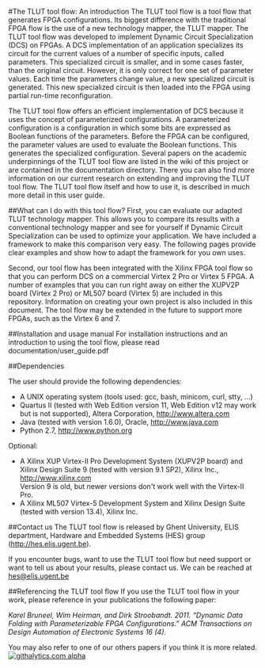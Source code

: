#The TLUT tool flow: An introduction
The TLUT tool flow is a tool flow that generates FPGA configurations. 
Its biggest difference with the traditional FPGA flow is the use of a new technology mapper, the TLUT mapper. 
The TLUT tool flow was developed to implement Dynamic Circuit Specialization (DCS) on FPGAs. 
A DCS implementation of an application specializes its circuit for the current values of a number of specific inputs, called parameters. 
This specialized circuit is smaller, and in some cases faster, than the original circuit. 
However, it is only correct for one set of parameter values. 
Each time the parameters change value, a new specialized circuit is generated. 
This new specialized circuit is then loaded into the FPGA using partial run-time reconfiguration.

The TLUT tool flow offers an efficient implementation of DCS because it uses the concept of parameterized configurations. 
A parameterized configuration is a configuration in which some bits are expressed as Boolean functions of the parameters. 
Before the FPGA can be configured, the parameter values are used to evaluate the Boolean functions. 
This generates the specialized configuration. 
Several papers on the academic underpinnings of the TLUT tool flow are listed in the wiki of this project or are contained in the documentation directory. 
There you can also find more information on our current research on extending and improving the TLUT tool flow. 
The TLUT tool flow itself and how to use it, is described in much more detail in this user guide.

##What can I do with this tool flow?
First, you can evaluate our adapted TLUT technology mapper. 
This  allows you to compare its results with a conventional technology mapper and see for yourself if Dynamic Circuit Specialization can be used to optimize your application. 
We have included a framework to make this comparison very easy. 
The following pages provide clear examples and show how to adapt the framework for you own uses.

Second, our tool flow has been integrated with the Xilinx FPGA tool flow so that you can perform DCS on a commercial Virtex 2 Pro or Virtex 5 FPGA.
A number of examples that you can run right away on either the XUPV2P board (Virtex 2 Pro) or ML507 board (Virtex 5) are included in this repository.
Information on creating your own project is also included in this document.
The tool flow may be extended in the future to support more FPGAs, such as the Virtex 6 and 7.

##Installation and usage manual
For installation instructions and an introduction to using the tool flow, please read documentation/user_guide.pdf

##Dependencies

The user should provide the following dependencies:

- A UNIX operating system (tools used: gcc, bash, minicom, curl, stty, ...)
- Quartus II (tested with Web Edition version 11, Web Edition v12 may work but is not supported), Altera Corporation, <http://www.altera.com>
- Java (tested with version 1.6.0), Oracle, <http://www.java.com>
- Python 2.7, <http://www.python.org>

Optional:

- A Xilinx XUP Virtex-II Pro Development System (XUPV2P board) and Xilinx Design Suite 9 (tested with version 9.1 SP2), Xilinx Inc., <http://www.xilinx.com><br>
Version 9 is old, but newer versions don't work well with the Virtex-II Pro.
- A Xilinx ML507 Virtex-5 Development System and Xilinx Design Suite (tested with version 13.4), Xilinx Inc.

##Contact us
The TLUT tool flow is released by Ghent University, ELIS department, Hardware and Embedded Systems (HES) group (<http://hes.elis.ugent.be>).

If you encounter bugs, want to use the TLUT tool flow but need support or want to tell us about your results, please contact us.
We can be reached at <hes@elis.ugent.be>

##Referencing the TLUT tool flow
If you use the TLUT tool flow in your work, please reference in your publications the following paper:

*Karel Bruneel, Wim Heirman, and Dirk Stroobandt. 2011. “Dynamic Data Folding with Parameterizable FPGA Configurations.” ACM Transactions on Design Automation of Electronic Systems 16 (4).*

You may also refer to one of our others papers if you think it is more related.
[![githalytics.com alpha](https://cruel-carlota.pagodabox.com/5797f3a5e4b76d465ee2c3dd03a8928e "githalytics.com")](http://githalytics.com/UGent-HES/tlut_flow)
